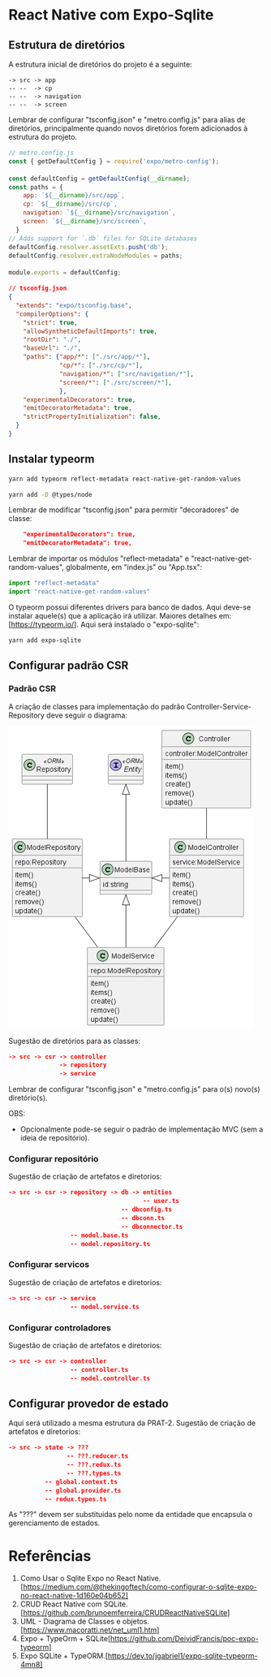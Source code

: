 # React Native com Expo-Sqlite

## Estrutura de diretórios

A estrutura inicial de diretórios do projeto é a seguinte:

```
-> src -> app
-- --  -> cp
-- --  -> navigation
-- --  -> screen
```

Lembrar de configurar "tsconfig.json" e "metro.config.js" para alias de diretórios, principalmente quando novos diretórios forem adicionados à estrutura do projeto.

```js
// metro.config.js
const { getDefaultConfig } = require('expo/metro-config');

const defaultConfig = getDefaultConfig(__dirname);
const paths = {
    app: `${__dirname}/src/app`,
    cp: `${__dirname}/src/cp`,
    navigation: `${__dirname}/src/navigation`,
    screen: `${__dirname}/src/screen`,
  }
// Adds support for `.db` files for SQLite databases
defaultConfig.resolver.assetExts.push('db');
defaultConfig.resolver.extraNodeModules = paths;

module.exports = defaultConfig;
```

```json
// tsconfig.json
{
  "extends": "expo/tsconfig.base",
  "compilerOptions": {
    "strict": true,
    "allowSyntheticDefaultImports": true,
    "rootDir": "./",
    "baseUrl": "./",
    "paths": {"app/*": ["./src/app/*"],
              "cp/*": ["./src/cp/*"],
              "navigation/*": ["src/navigation/*"],
              "screen/*": ["./src/screen/*"],
              },
    "experimentalDecorators": true,
    "emitDecoratorMetadata": true,
    "strictPropertyInitialization": false,                 
  }
}
```

## Instalar typeorm

```sh
yarn add typeorm reflect-metadata react-native-get-random-values
```

```sh
yarn add -D @types/node
```

Lembrar de modificar "tsconfig.json" para permitir "decoradores" de classe:

```json
    "experimentalDecorators": true,
    "emitDecoratorMetadata": true,
```

Lembrar de importar os módulos "reflect-metadata" e "react-native-get-random-values",  globalmente, em "index.js" ou "App.tsx": 


```ts
import "reflect-metadata"
import "react-native-get-random-values"
```

O typeorm possui diferentes drivers para banco de dados. Aqui deve-se instalar aquele(s) que a aplicação irá utilizar.
Maiores detalhes em: [https://typeorm.io/]. Aqui será instalado o "expo-sqlite":

```sh
yarn add expo-sqlite
```

## Configurar padrão CSR

### Padrão CSR

A criação de classes para implementação do padrão Controller-Service-Repository deve seguir o diagrama: 

![Diagrama CSR](docs/img/CSR.png)

Sugestão de diretórios para as classes: 

```json
-> src -> csr -> controller
              -> repository
              -> service
```

Lembrar de configurar "tsconfig.json" e "metro.config.js" para o(s) novo(s) diretório(s).

OBS:
- Opcionalmente pode-se seguir o padrão de implementação MVC (sem a ideia de repositório).

### Configurar repositório

Sugestão de criação de artefatos e diretorios:

```json
-> src -> csr -> repository -> db -> entities
                                     -- user.ts 
                               -- dbconfig.ts
                               -- dbconn.ts
                               -- dbconnector.ts     
                 -- model.base.ts
                 -- model.repository.ts                                       
```

### Configurar servicos

Sugestão de criação de artefatos e diretorios:

```json
-> src -> csr -> service
                 -- model.service.ts
```

### Configurar controladores

Sugestão de criação de artefatos e diretorios:

```json
-> src -> csr -> controller
                 -- controller.ts
                 -- model.controller.ts
```

## Configurar provedor de estado

Aqui será utilizado a mesma estrutura da PRAT-2. Sugestão de criação de artefatos e diretorios:

```json
-> src -> state -> ???
                -- ???.reducer.ts
                -- ???.redux.ts
                -- ???.types.ts
          -- global.context.ts
          -- global.provider.ts
          -- redux.types.ts
```

As "???" devem ser substituidas pelo nome da entidade que encapsula o gerenciamento de estados.

# Referências

1. Como Usar o Sqlite Expo no React Native.[https://medium.com/@thekingoftech/como-configurar-o-sqlite-expo-no-react-native-1d160e04b652]
2. CRUD React Native com SQLite.[https://github.com/brunoemferreira/CRUDReactNativeSQLite]
3. UML - Diagrama de Classes e objetos.[https://www.macoratti.net/net_uml1.htm]
4. Expo + TypeOrm + SQLite[https://github.com/DeividFrancis/poc-expo-typeorm]
5. Expo SQLite + TypeORM.[https://dev.to/jgabriel1/expo-sqlite-typeorm-4mn8]
